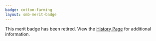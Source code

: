 ```yaml
---
badge: cotton-farming
layout: smb-merit-badge
---
```


This merit badge has been retired. View the [History Page](history/) for additional information.
